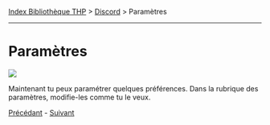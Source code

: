 [Index Bibliothèque THP](https://github.com/TheHackingProject/bibliotheque-THP) > [Discord](https://github.com/TheHackingProject/bibliotheque-THP/blob/master/sommaires/discord.md) > Paramètres

___

# Paramètres

![](https://i.imgur.com/hl6iwvm.png)

Maintenant tu peux paramétrer quelques préférences. Dans la rubrique des paramètres, modifie-les comme tu le veux.


[Précédant](https://github.com/TheHackingProject/bibliotheque-THP/blob/master/discord/photo_de_profil.md) - [Suivant](https://github.com/TheHackingProject/bibliotheque-THP/blob/master/discord/discord.md)